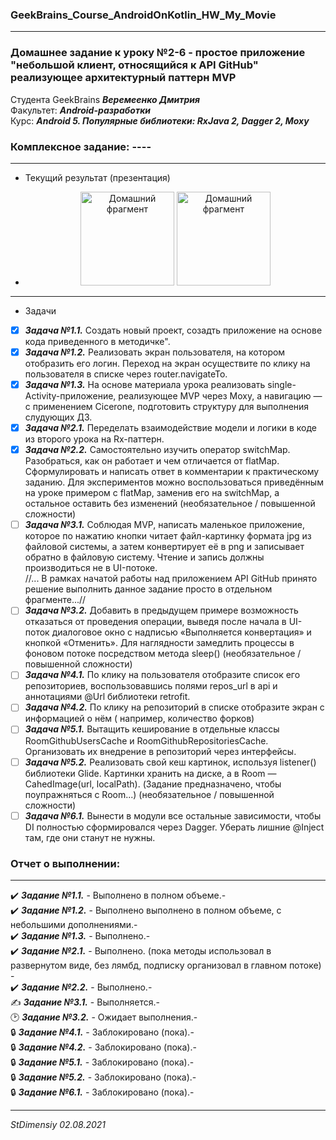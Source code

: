 ### GeekBrains_Course_AndroidOnKotlin_HW_My_Movie
---

### Домашнее задание к уроку №2-6 - простое приложение "небольшой клиент, относящийся к API GitHub" реализующее архитектурный паттерн MVP

Студента GeekBrains ***Веремеенко Дмитрия***    
Факультет: ***Android-разработки***    
Курс: ***Android 5. Популярные библиотеки: RxJava 2, Dagger 2, Moxy***
### Комплексное задание: ----
---    

- Текущий результат (презентация)
- <p align="center">
  <img src="https://github.com/stdimensiy/GeekBrains_Course_Popular_libraries_HW_My_GIT_API_App/blob/master/snapshots/MyGit_1.jpg" width="150" title="Домашний фрагмент">
  <img src="https://github.com/stdimensiy/GeekBrains_Course_Popular_libraries_HW_My_GIT_API_App/blob/master/snapshots/MyGit_userInfo.jpg" width="150" title="Домашний фрагмент">

</p>    

---

- Задачи
- [X] ***Задача №1.1.***    Создать новый проект, созадть приложение на основе кода приведенного в
  методичке".
- [X] ***Задача №1.2.***    Реализовать экран пользователя, на котором отобразить его логин. Переход
  на экран осуществите по клику на пользователя в списке через router.navigateTo.
- [X] ***Задача №1.3.***    На основе материала урока реализовать single-Activity-приложение,
  реализующее MVP через Moxy, а навигацию — с применением Cicerone, подготовить структуру для
  выполнения слудующих ДЗ.
- [X] ***Задача №2.1.***    Переделать взаимодействие модели и логики в коде из второго урока на
  Rx-паттерн.
- [X] ***Задача №2.2.***    Самостоятельно изучить оператор switchMap. Разобраться, как он работает
  и чем отличается от flatMap. Сформулировать и написать ответ в комментарии к практическому
  заданию. Для экспериментов можно воспользоваться приведённым на уроке примером с flatMap, заменив
  его на switchMap, а остальное оставить без изменений (необязательное / повышенной сложности)
- [ ] ***Задача №3.1.***    Соблюдая MVP, написать маленькое приложение, которое по нажатию кнопки
  читает файл-картинку формата jpg из файловой системы, а затем конвертирует её в png и записывает
  обратно в файловую систему. Чтение и запись должны производиться не в UI-потоке.    
  //... В рамках начатой работы над приложением API GitHub принято решение выполнить данное задание
  просто в отдельном фрагменте...//    
- [ ] ***Задача №3.2.***    Добавить в предыдущем примере возможность отказаться от проведения
  операции, выведя после начала в UI-поток диалоговое окно с надписью «Выполняется конвертация» и
  кнопкой «Отменить». Для наглядности замедлить процессы в фоновом потоке посредством метода
  sleep() (необязательное / повышенной сложности)    
- [ ] ***Задача №4.1.***    По клику на пользователя отобразите список его репозиториев,
  воспользовавшись полями repos_url в api и аннотациями @Url библиотеки retrofit.    
- [ ] ***Задача №4.2.***    По клику на репозиторий в списке отобразите экран с информацией о нём (
  например, количество форков)    
- [ ] ***Задача №5.1.***    Вытащить кеширование в отдельные классы RoomGithubUsersCache и
  RoomGithubRepositoriesCache. Организовать их внедрение в репозиторий через интерфейсы.    
- [ ] ***Задача №5.2.***    Реализовать свой кеш картинок, используя listener() библиотеки Glide.
  Картинки хранить на диске, а в Room — CahedImage(url, localPath). (Задание предназначено, чтобы
  поупражняться с Room...) (необязательное / повышенной сложности)    
- [ ] ***Задача №6.1.***    Вынести в модули все остальные зависимости, чтобы DI полностью
  сформировался через Dagger. Уберать лишние @Inject там, где они станут не нужны.    

### Отчет о выполнении:
---    
:heavy_check_mark: ***Задание №1.1.*** - Выполнено в полном объеме.-    
:heavy_check_mark: ***Задание №1.2.*** - Выполнено выполнено в полном объеме, с небольшими
дополнениями.-    
:heavy_check_mark: ***Задание №1.3.*** - Выполнено.-    
:heavy_check_mark: ***Задание №2.1.*** - Выполнено. (пока методы использовал в развернутом виде, без
лямбд, подписку организовал в главном потоке) -    
:heavy_check_mark: ***Задание №2.2.*** - Выполнено.-    
:writing_hand: ***Задание №3.1.*** - Выполняется.-    
:clock2: ***Задание №3.2.*** - Ожидает выполнения.-    
:lock: ***Задание №4.1.*** - Заблокировано (пока).-    
:lock: ***Задание №4.2.*** - Заблокировано (пока).-    
:lock: ***Задание №5.1.*** - Заблокировано (пока).-    
:lock: ***Задание №5.2.*** - Заблокировано (пока).-    
:lock: ***Задание №6.1.*** - Заблокировано (пока).-

---   

*StDimensiy 02.08.2021*
